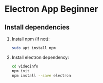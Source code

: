 # Electron App Beginner

## Install dependencies

1. Install npm (if not):

    ```bash
    sudo apt install npm
    ```

2. Install electron dependency:

    ```bash
    cd videoinfo
    npm init
    npm install --save electron
    ```